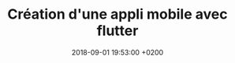 ---
layout: post
title: Création d'une appli mobile avec flutter
date: 2018-09-01 19:53:00 +0200
image: images/flutter-logo.png
tags: flutter mobile google
introduction: faire une appli mobile avec flutter avec le langage de Google flutter
category: 'tutorial'
---